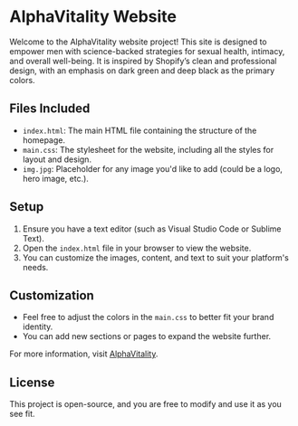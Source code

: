 # AlphaVitality Website

Welcome to the AlphaVitality website project! This site is designed to empower men with science-backed strategies for sexual health, intimacy, and overall well-being. It is inspired by Shopify’s clean and professional design, with an emphasis on dark green and deep black as the primary colors.

## Files Included

- `index.html`: The main HTML file containing the structure of the homepage.
- `main.css`: The stylesheet for the website, including all the styles for layout and design.
- `img.jpg`: Placeholder for any image you'd like to add (could be a logo, hero image, etc.).

## Setup

1. Ensure you have a text editor (such as Visual Studio Code or Sublime Text).
2. Open the `index.html` file in your browser to view the website.
3. You can customize the images, content, and text to suit your platform's needs.

## Customization

- Feel free to adjust the colors in the `main.css` to better fit your brand identity.
- You can add new sections or pages to expand the website further.

For more information, visit [AlphaVitality](#).

## License

This project is open-source, and you are free to modify and use it as you see fit.
